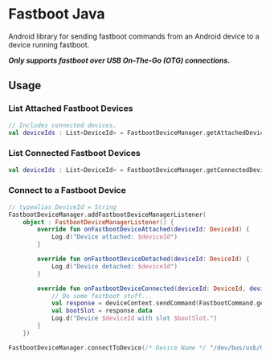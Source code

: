 # Fastboot Java

Android library for sending fastboot commands from an Android device to a device running fastboot.

***Only supports fastboot over USB On-The-Go (OTG) connections.***


## Usage
### List Attached Fastboot Devices
```kotlin
// Includes connected devices.
val deviceIds : List<DeviceId> = FastbootDeviceManager.getAttachedDeviceIds()
```

### List Connected Fastboot Devices
```kotlin
val deviceIds : List<DeviceId> = FastbootDeviceManager.getConnectedDeviceIds()
```

### Connect to a Fastboot Device
```kotlin
// typealias DeviceId = String
FastbootDeviceManager.addFastbootDeviceManagerListener(
    object : FastbootDeviceManagerListener() {
        override fun onFastbootDeviceAttached(deviceId: DeviceId) {
            Log.d("Device attached: $deviceId")
        }

        override fun onFastbootDeviceDetached(deviceId: DeviceId) {
            Log.d("Device detached: $deviceId")
        }

        override fun onFastbootDeviceConnected(deviceId: DeviceId, deviceContext: FastbootDeviceContext) {
            // Do some fastboot stuff...
            val response = deviceContext.sendCommand(FastbootCommand.getVar("current-slot"))
            val bootSlot = response.data
            Log.d("Device $deviceId with slot $bootSlot.")
        }
    })

FastbootDeviceManager.connectToDevice(/* Device Name */ "/dev/bus/usb/001/002")
```